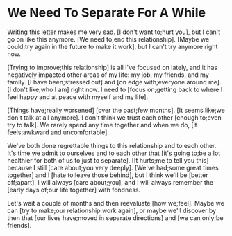 # We Need To Separate For A While

Writing this letter makes me very sad. [I don't want to;hurt you], but I can't go on like this anymore. [We need to;end this relationship]. [Maybe we could;try again in the future to make it work], but I can't try anymore right now.

[Trying to improve;this relationship] is all I've focused on lately, and it has negatively impacted other areas of my life: my job, my friends, and my family. [I have been;stressed out] and [on edge with;everyone around me]. [I don't like;who I am] right now. I need to [focus on;getting back to where I feel happy and at peace with myself and my life].

[Things have;really worsened] [over the past;few months]. [It seems like;we don't talk at all anymore]. I don't think we trust each other [enough to;even try to talk]. We rarely spend any time together and when we do, [it feels;awkward and uncomfortable].

We've both done regrettable things to this relationship and to each other. It's time we admit to ourselves and to each other that [it's going to;be a lot healthier for both of us to just to separate]. [It hurts;me to tell you this] because I still [care about;you very deeply]. [We've had;some great times together] and I [hate to;leave those behind], but I think we'll be [better off;apart]. I will always [care about;you], and I will always remember the [early days of;our life together] with fondness.

Let's wait a couple of months and then reevaluate [how we;feel]. Maybe we can [try to make;our relationship work again], or maybe we'll discover by then that [our lives have;moved in separate directions] and [we can only;be friends].
